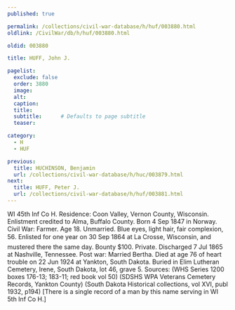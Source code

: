 ```yaml
---
published: true

permalink: /collections/civil-war-database/h/huf/003880.html
oldlink: /CivilWar/db/h/huf/003880.html

oldid: 003880

title: HUFF, John J.

pagelist:
  exclude: false
  order: 3880
  image: 
  alt:
  caption:
  title:
  subtitle:      # Defaults to page subtitle
  teaser:

category: 
  - H 
  - HUF

previous:
  title: HUCHINSON, Benjamin
  url: /collections/civil-war-database/h/huc/003879.html  
next:
  title: HUFF, Peter J.
  url: /collections/civil-war-database/h/huf/003881.html   
---
```

WI 45th Inf Co H. Residence: Coon Valley, Vernon County, Wisconsin. Enlistment credited to Alma, Buffalo County. Born 4 Sep 1847 in Norway. Civil War: Farmer. Age 18. Unmarried. Blue eyes, light hair, fair complexion, 5&#146;6&#148;. Enlisted for one year on 30 Sep 1864 at La Crosse, Wisconsin, and mustered there the same day. Bounty $100. Private. Discharged 7 Jul 1865 at Nashville, Tennessee. Post war: Married Bertha. Died at age 76 of heart trouble on 22 Jun 1924 at Yankton, South Dakota. Buried in Elim Lutheran Cemetery, Irene, South Dakota, lot 46, grave 5. Sources: (WHS Series 1200 boxes 176-13; 183-11; red book vol 50) (SDSHS WPA Veterans Cemetery Records, Yankton County) (South Dakota Historical collections, vol XVI, publ 1932, p194) [There is a single record of a man by this name serving in WI 5th Inf Co H.]